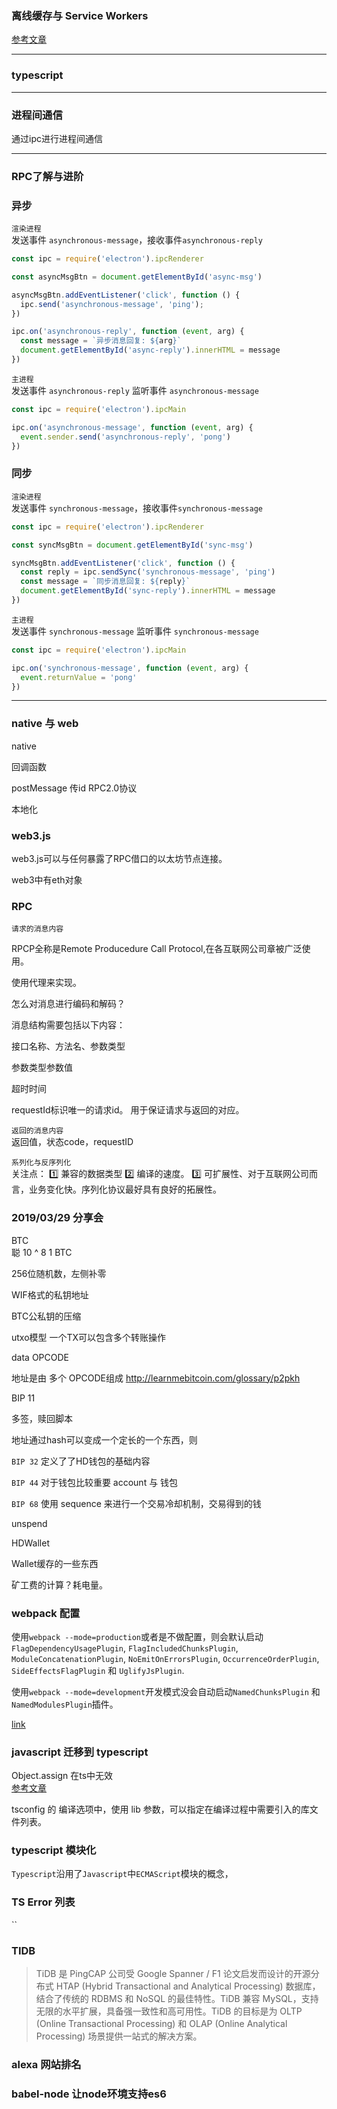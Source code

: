 ### 离线缓存与 Service Workers   
[参考文章](https://segmentfault.com/a/1190000008491458)   
___
### typescript 

___
### 进程间通信    
通过ipc进行进程间通信  

___
### RPC了解与进阶   

### 异步
`渲染进程`  
发送事件 `asynchronous-message`，接收事件`asynchronous-reply` 
```js
const ipc = require('electron').ipcRenderer

const asyncMsgBtn = document.getElementById('async-msg')

asyncMsgBtn.addEventListener('click', function () {
  ipc.send('asynchronous-message', 'ping');
})

ipc.on('asynchronous-reply', function (event, arg) {
  const message = `异步消息回复: ${arg}`
  document.getElementById('async-reply').innerHTML = message
})
```      


`主进程`  
发送事件 `asynchronous-reply`    监听事件 `asynchronous-message`   
```js
const ipc = require('electron').ipcMain

ipc.on('asynchronous-message', function (event, arg) {
  event.sender.send('asynchronous-reply', 'pong')
})
```

### 同步
`渲染进程`        
发送事件 `synchronous-message`，接收事件`synchronous-message` 
```js
const ipc = require('electron').ipcRenderer

const syncMsgBtn = document.getElementById('sync-msg')

syncMsgBtn.addEventListener('click', function () {
  const reply = ipc.sendSync('synchronous-message', 'ping')
  const message = `同步消息回复: ${reply}`
  document.getElementById('sync-reply').innerHTML = message
})
```   


`主进程`          
发送事件 `synchronous-message`   监听事件 `synchronous-message`   
```js
const ipc = require('electron').ipcMain

ipc.on('synchronous-message', function (event, arg) {
  event.returnValue = 'pong'
})
```

___

### native 与 web   

native 

回调函数   

postMessage   传id    RPC2.0协议    

本地化



### web3.js       
web3.js可以与任何暴露了RPC借口的以太坊节点连接。      

web3中有eth对象      


### RPC       
`请求的消息内容`        

RPCP全称是Remote Producedure Call Protocol,在各互联网公司章被广泛使用。      

使用代理来实现。   

怎么对消息进行编码和解码？   

消息结构需要包括以下内容：   

接口名称、方法名、参数类型  

参数类型参数值    

超时时间     

requestId标识唯一的请求id。   用于保证请求与返回的对应。      

`返回的消息内容`        
返回值，状态code，requestID      

`系列化与反序列化`     
关注点： 1️⃣ 兼容的数据类型 2️⃣ 编译的速度。    3️⃣ 可扩展性、对于互联网公司而言，业务变化快。序列化协议最好具有良好的拓展性。   


 

###  2019/03/29 分享会   

BTC     
聪 10 ^ 8 1 BTC 


256位随机数，左侧补零   

WIF格式的私钥地址   

BTC公私钥的压缩     

utxo模型    一个TX可以包含多个转账操作    

data OPCODE   

地址是由 多个  OPCODE组成
http://learnmebitcoin.com/glossary/p2pkh   

BIP 11  

多签，赎回脚本   

地址通过hash可以变成一个定长的一个东西，则     

`BIP 32`  定义了了HD钱包的基础内容     

`BIP 44` 对于钱包比较重要   account 与 钱包    

`BIP 68`   使用 sequence 来进行一个交易冷却机制，交易得到的钱      

unspend


HDWallet  

Wallet缓存的一些东西   

矿工费的计算？耗电量。     


### webpack 配置        

使用`webpack --mode=production`或者是不做配置，则会默认启动`FlagDependencyUsagePlugin`, `FlagIncludedChunksPlugin`, `ModuleConcatenationPlugin`, `NoEmitOnErrorsPlugin`, `OccurrenceOrderPlugin`, `SideEffectsFlagPlugin` 和 `UglifyJsPlugin`.        

使用`webpack --mode=development`开发模式没会自动启动`NamedChunksPlugin` 和 `NamedModulesPlugin`插件。      

[link](https://www.webpackjs.com/concepts/mode/)   


### javascript 迁移到 typescript   
Object.assign 在ts中无效          
[参考文章](https://stackoverflow.com/questions/38860161/using-typescript-and-object-assign-gives-me-an-error-property-assign-does-no)        

tsconfig 的 编译选项中，使用 lib 参数，可以指定在编译过程中需要引入的库文件列表。          




### typescript 模块化   

`Typescript`沿用了`Javascript`中`ECMAScript`模块的概念，   

### TS Error 列表   
``


### TIDB 

> TiDB 是 PingCAP 公司受 Google Spanner / F1 论文启发而设计的开源分布式 HTAP (Hybrid Transactional and Analytical Processing) 数据库，结合了传统的 RDBMS 和 NoSQL 的最佳特性。TiDB 兼容 MySQL，支持无限的水平扩展，具备强一致性和高可用性。TiDB 的目标是为 OLTP (Online Transactional Processing) 和 OLAP (Online Analytical Processing) 场景提供一站式的解决方案。         


### alexa 网站排名   


### babel-node 让node环境支持es6 